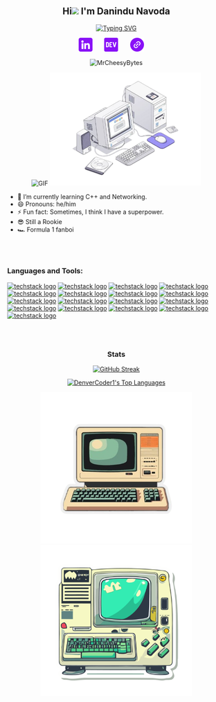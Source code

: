 <h2 align="center">
  Hi<img src="https://github.com/TheDudeThatCode/TheDudeThatCode/blob/master/Assets/Hi.gif" width="29px"> I'm Danindu Navoda
</h2>

<p align="center">
 <a href="https://git.io/typing-svg"><img src="https://readme-typing-svg.demolab.com?font=Fira+Code&pause=1000&width=435&lines=Driven+Cybersecurity+Student;at+the+University+of+South+Wales;Committed+to+Safeguarding+the;Digital+World" alt="Typing SVG" /></a>
</p>

<!-- Social icons section -->
<p align="center">
  <a href="https://www.linkedin.com/in/danindu-navoda"><img width="32px" alt="LinkedIn" title="LinkedIn" src="Github/linkedin.png"/></a>
  &#8287;&#8287;&#8287;&#8287;&#8287;
  <a href="https://dev.to/danindu_navoda"><img width="32px" alt="Dev.to" title="danindu_navoda Dev.to" src="Github/dev.png"></a>
  &#8287;&#8287;&#8287;&#8287;&#8287;
	<a href="https://linktr.ee/d_navoda"><img width="32px" alt="linktr.ee" title="linktree d_navoda" src="Github/link.png"></a>
  &#8287;&#8287;&#8287;&#8287;&#8287;
</p>

<!-- Social badges section -->
<!-- Badges with custom icons - https://github.com/DenverCoder1/custom-icon-badges -->
<!-- View counter - https://github.com/DenverCoder1/Simple-View-Counter -->
<p align="center">
  <img
    src="https://komarev.com/ghpvc/?username=MrCheesyBytes"
    alt="MrCheesyBytes"
  />
				
</p>

<be>

<p align="center">
	<img alt="GIF" src="https://github.com/MrCheesyBytes/MrCheesyBytes/assets/135207728/2deaab92-ff35-4cc1-8ace-71fb7c018c77" />
	<img alt="GIF" src="Github/img2.png" width="350px"/>
</p>

- 🌱 I’m currently learning C++ and Networking.  
- 😄 Pronouns: he/him
- ⚡ Fun fact: Sometimes, I think I have a superpower. 
- 😎 Still a Rookie
- 🏎️ Formula 1 fanboi


<br>
<br>


<h3 align="left">Languages and Tools:</h3>

[![techstack logo](https://readme-components.vercel.app/api?component=logo&logo=python)](https://github.com/harish-sethuraman/readme-components)
[![techstack logo](https://readme-components.vercel.app/api?component=logo&logo=html5)](https://github.com/harish-sethuraman/readme-components)
[![techstack logo](https://readme-components.vercel.app/api?component=logo&logo=css3)](https://github.com/harish-sethuraman/readme-components)
[![techstack logo](https://readme-components.vercel.app/api?component=logo&logo=linux)](https://github.com/harish-sethuraman/readme-components)
[![techstack logo](https://readme-components.vercel.app/api?component=logo&logo=ubuntu)](https://github.com/harish-sethuraman/readme-components)
[![techstack logo](https://readme-components.vercel.app/api?component=logo&logo=windows)](https://github.com/harish-sethuraman/readme-components)
[![techstack logo](https://readme-components.vercel.app/api?component=logo&logo=github)](https://github.com/harish-sethuraman/readme-components)
[![techstack logo](https://readme-components.vercel.app/api?component=logo&logo=visualstudiocode)](https://github.com/harish-sethuraman/readme-components)
[![techstack logo](https://readme-components.vercel.app/api?component=logo&logo=pycharm)](https://github.com/harish-sethuraman/readme-components)
[![techstack logo](https://readme-components.vercel.app/api?component=logo&logo=git)](https://github.com/harish-sethuraman/readme-components)
[![techstack logo](https://readme-components.vercel.app/api?component=logo&logo=stackoverflow)](https://github.com/harish-sethuraman/readme-components)
[![techstack logo](https://readme-components.vercel.app/api?component=logo&logo=brave)](https://github.com/harish-sethuraman/readme-components)
[![techstack logo](https://readme-components.vercel.app/api?component=logo&logo=spotify)](https://github.com/harish-sethuraman/readme-components)
[![techstack logo](https://readme-components.vercel.app/api?component=logo&logo=notion)](https://github.com/harish-sethuraman/readme-components)
[![techstack logo](https://readme-components.vercel.app/api?component=logo&logo=microsoftoutlook)](https://github.com/harish-sethuraman/readme-components)
[![techstack logo](https://readme-components.vercel.app/api?component=logo&logo=microsoftword)](https://github.com/harish-sethuraman/readme-components)
[![techstack logo](https://readme-components.vercel.app/api?component=logo&logo=neovim)](https://github.com/harish-sethuraman/readme-components)




<br>
<br>


<h3 align="center">Stats</h3>

<p align="center">
	<a href="https://git.io/streak-stats"><img src="https://streak-stats.demolab.com?user=MrCheesyBytes&theme=merko" alt="GitHub Streak" /></a>
</p>

<p align="center">
	<a href="https://github.com/anuraghazra/github-readme-stats"><img alt="DenverCoder1's Top Languages" src="https://denvercoder1-github-readme-stats.vercel.app/api/top-langs/?username=MrCheesyBytes&langs_count=8&layout=compact&theme=react&hide_border=true&bg_color=1F222E&title_color=8911F7&icon_color=F8D866&hide=Jupyter%20Notebook,Roff" height="192px"/></a>
</p>

<be>

<p align="center">
	<img alt="PNG" src="Github/img1.png" width="350px"/>
 	<img alt="PNG" src="Github/—Pngtree—sticker with an old computer_12226568.png" width="350px"/>
	
</p>








